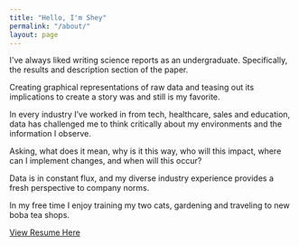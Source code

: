 ```yaml
---
title: "Hello, I'm Shey"
permalink: "/about/"
layout: page
---
```




I've always liked writing science reports as an undergraduate. Specifically, the results and description section of the paper. 

Creating graphical representations of raw data and teasing out its implications to create a story was and still is my favorite. 

In every industry I’ve worked in from tech, healthcare, sales and education, data has challenged me to think critically about my environments and the information I observe. 

Asking, what does it mean, why is it this way, who will this impact, where can I implement changes, and when will this occur?

Data is in constant flux, and my diverse industry experience provides a fresh perspective to company norms. 

In my free time I enjoy training my two cats, gardening and traveling to new boba tea shops. 

[View Resume Here](https://github.com/sjphilippe/sjphilippe.github.io/blob/master/SheyJeanPhilippe.pdf)
